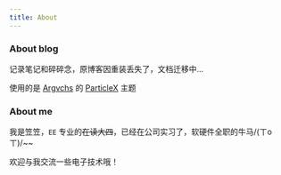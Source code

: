 ```yaml
---
title: About
---
```


### About blog

记录笔记和碎碎念，原博客因重装丢失了，文档迁移中...

使用的是 [Argvchs](https://argvchs.netlify.app/) 的 [ParticleX](https://github.com/theme-particlex/hexo-theme-particlex) 主题

### About me

我是笠笠，`EE` 专业的~~在读大四~~，已经在公司实习了，软硬件全职的牛马/(ㄒoㄒ)/~~

欢迎与我交流一些电子技术哦！
